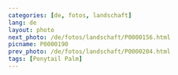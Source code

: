 ```yaml
---
categories: [de, fotos, landschaft]
lang: de
layout: photo
next_photo: /de/fotos/landschaft/P0000156.html
picname: P0000190
prev_photo: /de/fotos/landschaft/P0000204.html
tags: [Ponytail Palm]
---
```

